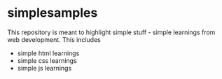 # simplesamples
This repository is meant to highlight simple stuff - simple learnings from web development. This includes

- simple html learnings
- simple css learnings
- simple js learnings
